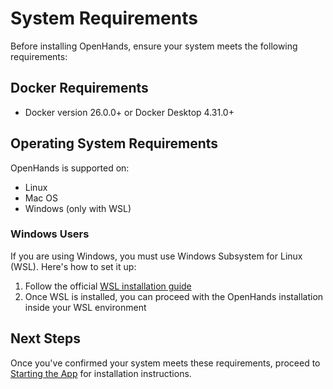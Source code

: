 # System Requirements

Before installing OpenHands, ensure your system meets the following requirements:

## Docker Requirements

- Docker version 26.0.0+ or Docker Desktop 4.31.0+

## Operating System Requirements

OpenHands is supported on:
- Linux
- Mac OS
- Windows (only with WSL)

### Windows Users

If you are using Windows, you must use Windows Subsystem for Linux (WSL). Here's how to set it up:

1. Follow the official [WSL installation guide](https://learn.microsoft.com/en-us/windows/wsl/install)
2. Once WSL is installed, you can proceed with the OpenHands installation inside your WSL environment

## Next Steps

Once you've confirmed your system meets these requirements, proceed to [Starting the App](start-app.md) for installation instructions.